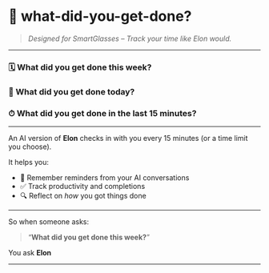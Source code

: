 # 🚀 what-did-you-get-done?

> *Designed for SmartGlasses – Track your time like Elon would.*

---

### 🗓 What did you get done this **week**?  
### 📅 What did you get done **today**?  
### ⏱ What did you get done in the **last 15 minutes**?

---

An AI version of **Elon** checks in with you every 15 minutes (or a time limit you choose).

It helps you:
- 🧠 Remember reminders from your AI conversations  
- ✅ Track productivity and completions  
- 🔍 Reflect on *how* you got things done  

---

So when someone asks:

> “**What did you get done this week?**”

You ask **Elon**

---
